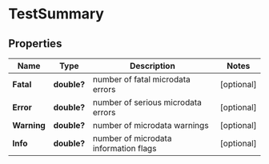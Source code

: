 # TestSummary


## Properties

| Name | Type | Description | Notes |
|------------ | ------------- | ------------- | -------------|
**Fatal** | **double?** | number of fatal microdata errors |[optional]|
**Error** | **double?** | number of serious microdata errors |[optional]|
**Warning** | **double?** | number of microdata warnings |[optional]|
**Info** | **double?** | number of microdata information flags |[optional]|